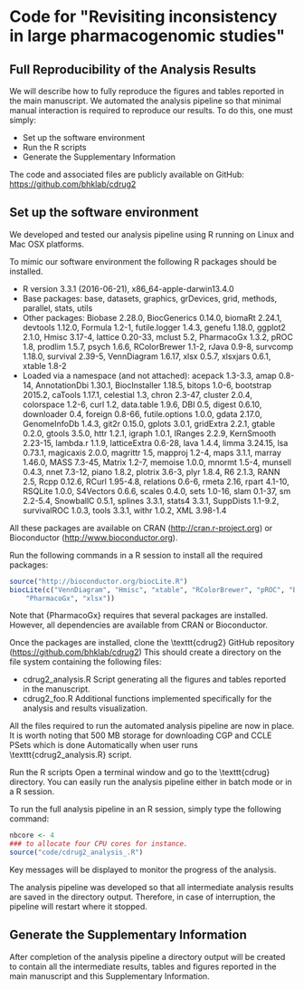 # Code for "Revisiting inconsistency in large pharmacogenomic studies"


## Full Reproducibility of the Analysis Results
 
We will describe how to fully reproduce the figures and tables reported in the main manuscript. We automated the analysis pipeline so that minimal manual interaction is required to reproduce our results. To do this, one must simply:

  * Set up the software environment
  * Run the R scripts
  * Generate the Supplementary Information



The code and associated files are publicly available on GitHub: https://github.com/bhklab/cdrug2

## Set up the software environment

We developed and tested our analysis pipeline using R running on Linux and Mac OSX platforms.

To mimic our software environment the following R packages should be installed.


  * R version 3.3.1 (2016-06-21), x86_64-apple-darwin13.4.0
  * Base packages: base, datasets, graphics, grDevices, grid, methods, parallel, stats, utils
  * Other packages: Biobase 2.28.0, BiocGenerics 0.14.0, biomaRt 2.24.1, devtools 1.12.0, Formula 1.2-1, futile.logger 1.4.3, genefu 1.18.0, ggplot2 2.1.0, Hmisc 3.17-4, lattice 0.20-33, mclust 5.2, PharmacoGx 1.3.2, pROC 1.8, prodlim 1.5.7, psych 1.6.6, RColorBrewer 1.1-2, rJava 0.9-8, survcomp 1.18.0, survival 2.39-5, VennDiagram 1.6.17, xlsx 0.5.7, xlsxjars 0.6.1, xtable 1.8-2
  * Loaded via a namespace (and not attached): acepack 1.3-3.3, amap 0.8-14, AnnotationDbi 1.30.1, BiocInstaller 1.18.5, bitops 1.0-6, bootstrap 2015.2, caTools 1.17.1, celestial 1.3, chron 2.3-47, cluster 2.0.4, colorspace 1.2-6, curl 1.2, data.table 1.9.6, DBI 0.5, digest 0.6.10, downloader 0.4, foreign 0.8-66, futile.options 1.0.0, gdata 2.17.0, GenomeInfoDb 1.4.3, git2r 0.15.0, gplots 3.0.1, gridExtra 2.2.1, gtable 0.2.0, gtools 3.5.0, httr 1.2.1, igraph 1.0.1, IRanges 2.2.9, KernSmooth 2.23-15, lambda.r 1.1.9, latticeExtra 0.6-28, lava 1.4.4, limma 3.24.15, lsa 0.73.1, magicaxis 2.0.0, magrittr 1.5, mapproj 1.2-4, maps 3.1.1, marray 1.46.0, MASS 7.3-45, Matrix 1.2-7, memoise 1.0.0, mnormt 1.5-4, munsell 0.4.3, nnet 7.3-12, piano 1.8.2, plotrix 3.6-3, plyr 1.8.4, R6 2.1.3, RANN 2.5, Rcpp 0.12.6, RCurl 1.95-4.8, relations 0.6-6, rmeta 2.16, rpart 4.1-10, RSQLite 1.0.0, S4Vectors 0.6.6, scales 0.4.0, sets 1.0-16, slam 0.1-37, sm 2.2-5.4, SnowballC 0.5.1, splines 3.3.1, stats4 3.3.1, SuppDists 1.1-9.2, survivalROC 1.0.3, tools 3.3.1, withr 1.0.2, XML 3.98-1.4

All these packages are available on CRAN (http://cran.r-project.org) or Bioconductor (http://www.bioconductor.org).

Run the following commands in a R session to install all the required packages:

```R
source("http://bioconductor.org/biocLite.R")
biocLite(c("VennDiagram", "Hmisc", "xtable", "RColorBrewer", "pROC", "Biobase", "genefu"
	"PharmacoGx", "xlsx"))
```

Note that {PharmacoGx} requires that several packages are installed. However, all dependencies are available from CRAN or Bioconductor.

Once the packages are installed, clone the \texttt{cdrug2} GitHub repository (https://github.com/bhklab/cdrug2) This should create a directory on the file system containing the following files:

  * cdrug2_analysis.R Script generating all the figures and tables reported in the manuscript.
  * cdrug2_foo.R Additional functions implemented specifically for the analysis and results visualization.


All the files required to run the automated analysis pipeline are now in place. It is worth noting that 500 MB storage for downloading CGP and CCLE PSets which is done Automatically when user runs \texttt{cdrug2\_analysis.R} script. 

Run the R scripts
Open a terminal window and go to the \texttt{cdrug} directory. You can easily run the analysis pipeline either in batch mode or in a R session. 

To run the full analysis pipeline in an R session, simply type the following command:

```R
nbcore <- 4
### to allocate four CPU cores for instance.
source("code/cdrug2_analysis_.R")
```

Key messages will be displayed to monitor the progress of the analysis.

The analysis pipeline was developed so that all intermediate analysis results are saved in the directory output. Therefore, in case of interruption, the pipeline will restart where it stopped.

## Generate the Supplementary Information

After completion of the analysis pipeline a directory output will be created to contain all the intermediate results, tables and figures reported in the main manuscript and this Supplementary Information.
